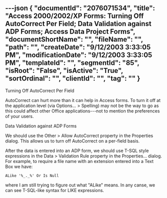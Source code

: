 ---json
{
  "documentId": "2076071534",
  "title": "Access 2000/2002/XP Forms: Turning Off AutoCorrect Per Field; Data Validation against ADP Forms; Access Data Project Forms",
  "documentShortName": "",
  "fileName": "",
  "path": "",
  "createDate": "9/12/2003 3:33:05 PM",
  "modificationDate": "9/12/2003 3:33:05 PM",
  "templateId": "",
  "segmentId": "85",
  "isRoot": "False",
  "isActive": "True",
  "sortOrdinal": "",
  "clientId": "",
  "tag": ""
}
---

Turning Off AutoCorrect Per Field

AutoCorrect can hurt more than it can help in Access forms. To turn it off at the application level (via Options... &gt; Spelling) may not be the way to go as this could affect other Office applications---not to mention the preferences of your users.


Data Validation against ADP Forms

We should use the Other &gt; Allow AutoCorrect property in the Properties dialog. This allows us to turn off AutoCorrect on a per-field basis.

After the data is entered into an ADP form, we should use T-SQL style expressions in the Data &gt; Validation Rule property in the Properties... dialog. For example, to require a file name with an extension entered into a Text Box we have:

    ALike '%_._%' Or Is Null

where I am still trying to figure out what &quot;ALike&quot; means. In any canse, we can see T-SQL-like syntax for LIKE expressions.
